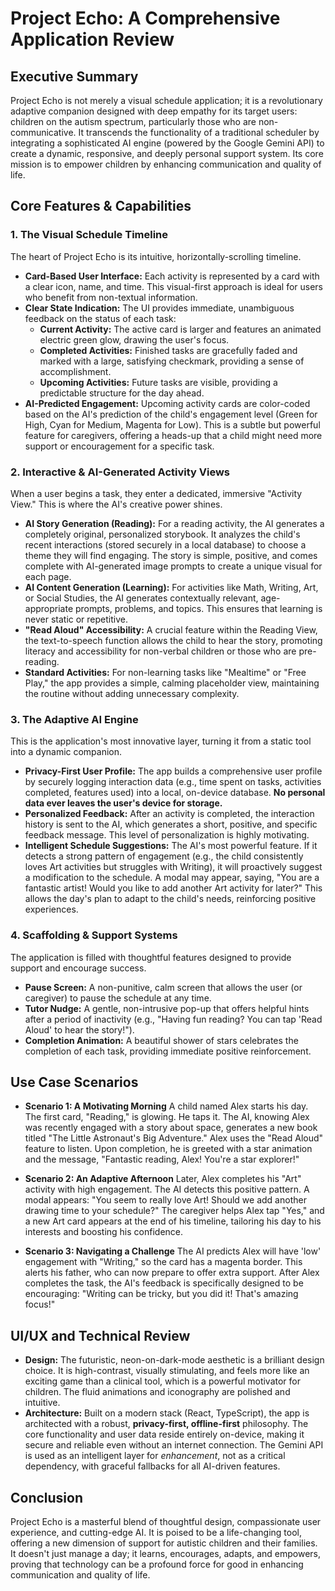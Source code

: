 # Project Echo: A Comprehensive Application Review

## Executive Summary

Project Echo is not merely a visual schedule application; it is a revolutionary adaptive companion designed with deep empathy for its target users: children on the autism spectrum, particularly those who are non-communicative. It transcends the functionality of a traditional scheduler by integrating a sophisticated AI engine (powered by the Google Gemini API) to create a dynamic, responsive, and deeply personal support system. Its core mission is to empower children by enhancing communication and quality of life.

## Core Features & Capabilities

### 1. The Visual Schedule Timeline

The heart of Project Echo is its intuitive, horizontally-scrolling timeline.
*   **Card-Based User Interface:** Each activity is represented by a card with a clear icon, name, and time. This visual-first approach is ideal for users who benefit from non-textual information.
*   **Clear State Indication:** The UI provides immediate, unambiguous feedback on the status of each task:
    *   **Current Activity:** The active card is larger and features an animated electric green glow, drawing the user's focus.
    *   **Completed Activities:** Finished tasks are gracefully faded and marked with a large, satisfying checkmark, providing a sense of accomplishment.
    *   **Upcoming Activities:** Future tasks are visible, providing a predictable structure for the day ahead.
*   **AI-Predicted Engagement:** Upcoming activity cards are color-coded based on the AI's prediction of the child's engagement level (Green for High, Cyan for Medium, Magenta for Low). This is a subtle but powerful feature for caregivers, offering a heads-up that a child might need more support or encouragement for a specific task.

### 2. Interactive & AI-Generated Activity Views

When a user begins a task, they enter a dedicated, immersive "Activity View." This is where the AI's creative power shines.
*   **AI Story Generation (Reading):** For a reading activity, the AI generates a completely original, personalized storybook. It analyzes the child's recent interactions (stored securely in a local database) to choose a theme they will find engaging. The story is simple, positive, and comes complete with AI-generated image prompts to create a unique visual for each page.
*   **AI Content Generation (Learning):** For activities like Math, Writing, Art, or Social Studies, the AI generates contextually relevant, age-appropriate prompts, problems, and topics. This ensures that learning is never static or repetitive.
*   **"Read Aloud" Accessibility:** A crucial feature within the Reading View, the text-to-speech function allows the child to hear the story, promoting literacy and accessibility for non-verbal children or those who are pre-reading.
*   **Standard Activities:** For non-learning tasks like "Mealtime" or "Free Play," the app provides a simple, calming placeholder view, maintaining the routine without adding unnecessary complexity.

### 3. The Adaptive AI Engine

This is the application's most innovative layer, turning it from a static tool into a dynamic companion.
*   **Privacy-First User Profile:** The app builds a comprehensive user profile by securely logging interaction data (e.g., time spent on tasks, activities completed, features used) into a local, on-device database. **No personal data ever leaves the user's device for storage.**
*   **Personalized Feedback:** After an activity is completed, the interaction history is sent to the AI, which generates a short, positive, and specific feedback message. This level of personalization is highly motivating.
*   **Intelligent Schedule Suggestions:** The AI's most powerful feature. If it detects a strong pattern of engagement (e.g., the child consistently loves Art activities but struggles with Writing), it will proactively suggest a modification to the schedule. A modal may appear, saying, "You are a fantastic artist! Would you like to add another Art activity for later?" This allows the day's plan to adapt to the child's needs, reinforcing positive experiences.

### 4. Scaffolding & Support Systems

The application is filled with thoughtful features designed to provide support and encourage success.
*   **Pause Screen:** A non-punitive, calm screen that allows the user (or caregiver) to pause the schedule at any time.
*   **Tutor Nudge:** A gentle, non-intrusive pop-up that offers helpful hints after a period of inactivity (e.g., "Having fun reading? You can tap 'Read Aloud' to hear the story!").
*   **Completion Animation:** A beautiful shower of stars celebrates the completion of each task, providing immediate positive reinforcement.

## Use Case Scenarios

*   **Scenario 1: A Motivating Morning**
    A child named Alex starts his day. The first card, "Reading," is glowing. He taps it. The AI, knowing Alex was recently engaged with a story about space, generates a new book titled "The Little Astronaut's Big Adventure." Alex uses the "Read Aloud" feature to listen. Upon completion, he is greeted with a star animation and the message, "Fantastic reading, Alex! You're a star explorer!"

*   **Scenario 2: An Adaptive Afternoon**
    Later, Alex completes his "Art" activity with high engagement. The AI detects this positive pattern. A modal appears: "You seem to really love Art! Should we add another drawing time to your schedule?" The caregiver helps Alex tap "Yes," and a new Art card appears at the end of his timeline, tailoring his day to his interests and boosting his confidence.

*   **Scenario 3: Navigating a Challenge**
    The AI predicts Alex will have 'low' engagement with "Writing," so the card has a magenta border. This alerts his father, who can now prepare to offer extra support. After Alex completes the task, the AI's feedback is specifically designed to be encouraging: "Writing can be tricky, but you did it! That's amazing focus!"

## UI/UX and Technical Review

*   **Design:** The futuristic, neon-on-dark-mode aesthetic is a brilliant design choice. It is high-contrast, visually stimulating, and feels more like an exciting game than a clinical tool, which is a powerful motivator for children. The fluid animations and iconography are polished and intuitive.
*   **Architecture:** Built on a modern stack (React, TypeScript), the app is architected with a robust, **privacy-first, offline-first** philosophy. The core functionality and user data reside entirely on-device, making it secure and reliable even without an internet connection. The Gemini API is used as an intelligent layer for *enhancement*, not as a critical dependency, with graceful fallbacks for all AI-driven features.

## Conclusion

Project Echo is a masterful blend of thoughtful design, compassionate user experience, and cutting-edge AI. It is poised to be a life-changing tool, offering a new dimension of support for autistic children and their families. It doesn't just manage a day; it learns, encourages, adapts, and empowers, proving that technology can be a profound force for good in enhancing communication and quality of life.